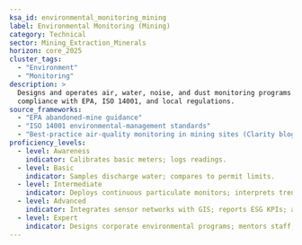 ```yaml
---
ksa_id: environmental_monitoring_mining
label: Environmental Monitoring (Mining)
category: Technical
sector: Mining_Extraction_Minerals
horizon: core_2025
cluster_tags:
  - "Environment"
  - "Monitoring"
description: >
  Designs and operates air, water, noise, and dust monitoring programs to track
  compliance with EPA, ISO 14001, and local regulations.
source_frameworks:
  - "EPA abandoned-mine guidance"
  - "ISO 14001 environmental-management standards"
  - "Best-practice air-quality monitoring in mining sites (Clarity blog)"
proficiency_levels:
  - level: Awareness
    indicator: Calibrates basic meters; logs readings.
  - level: Basic
    indicator: Samples discharge water; compares to permit limits.
  - level: Intermediate
    indicator: Deploys continuous particulate monitors; interprets trends.
  - level: Advanced
    indicator: Integrates sensor networks with GIS; reports ESG KPIs; alerts `site_rehabilitation_closure` team.
  - level: Expert
    indicator: Designs corporate environmental programs; mentors staff; publishes monitoring innovations.
---
```

